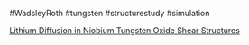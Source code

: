 #WadsleyRoth
#tungsten
#structurestudy
#simulation


[Lithium Diffusion in Niobium Tungsten Oxide Shear Structures](https://pubs.acs.org/doi/10.1021/acs.chemmater.0c00483)